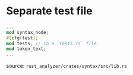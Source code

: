 # Separate test file
```rust
...
mod syntax_node;
#[cfg(test)]
mod tests; // In a `tests.rs` file
mod token_text;
...
```
source: `rust_analyzer/crates/syntax/src/lib.rs`

